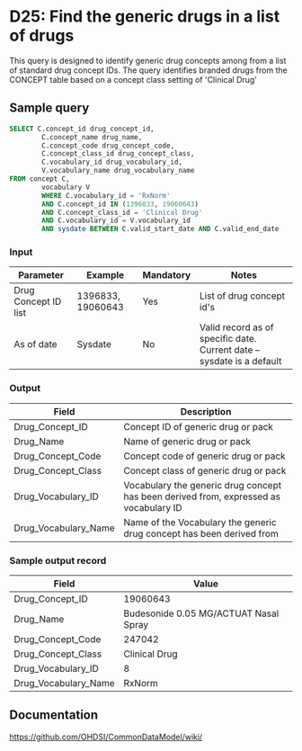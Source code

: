 # D25: Find the generic drugs in a list of drugs

This query is designed to identify generic drug concepts among from a list of standard drug concept IDs. The query identifies branded drugs from the CONCEPT table based on a concept class setting of 'Clinical Drug'

## Sample query
```sql
SELECT C.concept_id drug_concept_id,
        C.concept_name drug_name,
        C.concept_code drug_concept_code,
        C.concept_class_id drug_concept_class,
        C.vocabulary_id drug_vocabulary_id,
        V.vocabulary_name drug_vocabulary_name
FROM concept C,
        vocabulary V
        WHERE C.vocabulary_id = 'RxNorm'
        AND C.concept_id IN (1396833, 19060643)
        AND C.concept_class_id = 'Clinical Drug'
        AND C.vocabulary_id = V.vocabulary_id
        AND sysdate BETWEEN C.valid_start_date AND C.valid_end_date
```

### Input

|  Parameter |  Example |  Mandatory |  Notes |
| --- | --- | --- | --- |
|  Drug Concept ID list |  1396833, 19060643 |  Yes | List of drug concept id's |
|  As of date |  Sysdate |  No | Valid record as of specific date. Current date – sysdate is a default |

### Output

|  Field |  Description |
| --- | --- |
|  Drug_Concept_ID |  Concept ID of generic drug or pack |
|  Drug_Name |  Name of generic drug or pack |
|  Drug_Concept_Code |  Concept code of generic drug or pack |
|  Drug_Concept_Class |  Concept class of generic drug or pack |
|  Drug_Vocabulary_ID |  Vocabulary the generic drug concept has been derived from, expressed as vocabulary ID |
|  Drug_Vocabulary_Name |  Name of the Vocabulary the generic drug concept has been derived from |

### Sample output record

|  Field |  Value |
| --- | --- |
|  Drug_Concept_ID |  19060643 |
|  Drug_Name |  Budesonide 0.05 MG/ACTUAT Nasal Spray |
|  Drug_Concept_Code |  247042 |
|  Drug_Concept_Class |  Clinical Drug |
|  Drug_Vocabulary_ID |  8 |
|  Drug_Vocabulary_Name |  RxNorm |



## Documentation
https://github.com/OHDSI/CommonDataModel/wiki/
